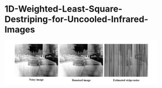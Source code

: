 # 1D-Weighted-Least-Square-Destriping-for-Uncooled-Infrared-Images
![image](https://github.com/LifangzhouSia/1D-Weighted-Least-Square-Destriping-for-Uncooled-Infrared-Images/blob/master/d1wls.png?raw=true)
